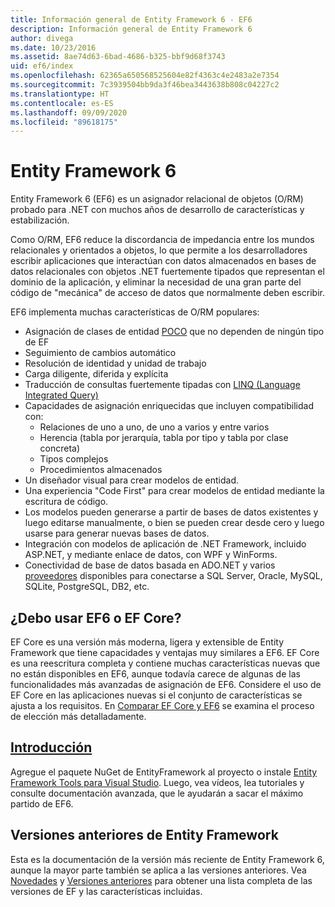```yaml
---
title: Información general de Entity Framework 6 - EF6
description: Información general de Entity Framework 6
author: divega
ms.date: 10/23/2016
ms.assetid: 8ae74d63-6bad-4686-b325-bbf9d68f3743
uid: ef6/index
ms.openlocfilehash: 62365a650568525604e82f4363c4e2483a2e7354
ms.sourcegitcommit: 7c3939504bb9da3f46bea3443638b808c04227c2
ms.translationtype: HT
ms.contentlocale: es-ES
ms.lasthandoff: 09/09/2020
ms.locfileid: "89618175"
---
```

# <a name="entity-framework-6"></a>Entity Framework 6
Entity Framework 6 (EF6) es un asignador relacional de objetos (O/RM) probado para .NET con muchos años de desarrollo de características y estabilización.

Como O/RM, EF6 reduce la discordancia de impedancia entre los mundos relacionales y orientados a objetos, lo que permite a los desarrolladores escribir aplicaciones que interactúan con datos almacenados en bases de datos relacionales con objetos .NET fuertemente tipados que representan el dominio de la aplicación, y eliminar la necesidad de una gran parte del código de "mecánica" de acceso de datos que normalmente deben escribir.

EF6 implementa muchas características de O/RM populares:
- Asignación de clases de entidad [POCO](xref:ef6/resources/glossary#poco) que no dependen de ningún tipo de EF
- Seguimiento de cambios automático
- Resolución de identidad y unidad de trabajo
- Carga diligente, diferida y explícita
- Traducción de consultas fuertemente tipadas con [LINQ (Language Integrated Query)](https://aka.ms/AA6hsvu)
- Capacidades de asignación enriquecidas que incluyen compatibilidad con:
  - Relaciones de uno a uno, de uno a varios y entre varios
  - Herencia (tabla por jerarquía, tabla por tipo y tabla por clase concreta)
  - Tipos complejos
  - Procedimientos almacenados
- Un diseñador visual para crear modelos de entidad.
- Una experiencia "Code First" para crear modelos de entidad mediante la escritura de código.
- Los modelos pueden generarse a partir de bases de datos existentes y luego editarse manualmente, o bien se pueden crear desde cero y luego usarse para generar nuevas bases de datos.
- Integración con modelos de aplicación de .NET Framework, incluido ASP.NET, y mediante enlace de datos, con WPF y WinForms.
- Conectividad de base de datos basada en ADO.NET y varios [proveedores](xref:ef6/fundamentals/providers/index) disponibles para conectarse a SQL Server, Oracle, MySQL, SQLite, PostgreSQL, DB2, etc.

## <a name="should-i-use-ef6-or-ef-core"></a>¿Debo usar EF6 o EF Core?

EF Core es una versión más moderna, ligera y extensible de Entity Framework que tiene capacidades y ventajas muy similares a EF6.
EF Core es una reescritura completa y contiene muchas características nuevas que no están disponibles en EF6, aunque todavía carece de algunas de las funcionalidades más avanzadas de asignación de EF6.
Considere el uso de EF Core en las aplicaciones nuevas si el conjunto de características se ajusta a los requisitos.
En [Comparar EF Core y EF6](xref:efcore-and-ef6/index) se examina el proceso de elección más detalladamente.

## <a name="get-started"></a>[Introducción](xref:ef6/get-started)

Agregue el paquete NuGet de EntityFramework al proyecto o instale [Entity Framework Tools para Visual Studio](https://aka.ms/AA6i8c5). Luego, vea vídeos, lea tutoriales y consulte documentación avanzada, que le ayudarán a sacar el máximo partido de EF6.

## <a name="past-entity-framework-versions"></a>Versiones anteriores de Entity Framework

Esta es la documentación de la versión más reciente de Entity Framework 6, aunque la mayor parte también se aplica a las versiones anteriores.
Vea [Novedades](xref:ef6/what-is-new/index) y [Versiones anteriores](xref:ef6/what-is-new/past-releases) para obtener una lista completa de las versiones de EF y las características incluidas.
